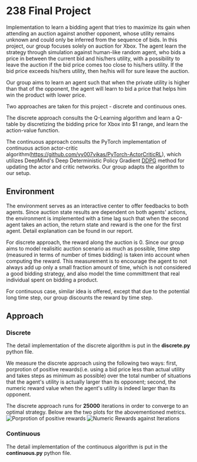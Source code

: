# 238 Final Project
Implementation to learn a bidding agent that tries to maximize its gain when attending an auction against another opponent, whose utility remains unknown and could only be inferred from the sequence of bids. In this project, our group focuses solely on auction for Xbox.
The agent learn the strategy through simulation against human-like random agent, who bids a price in between the current bid and his/hers utility, with a possibility to leave the auction if the bid price comes too close to his/hers utility. If the bid price exceeds his/hers utility, then he/his will for sure leave the auction.

Our group aims to learn an agent such that when the private utility is higher than that of the opponent, the agent will learn to bid a price that helps him win the product with lower price.

Two approaches are taken for this project - discrete and continuous ones. 

The discrete approach consults the Q-Learning algorithm and learn a Q-table by discretizing the bidding price for Xbox into $1 range, and learn the action-value function.

The continuous approach consults the PyTorch implementation of continuous action actor-critic algorithm(https://github.com/vy007vikas/PyTorch-ActorCriticRL), which utilizes DeepMind's Deep Deterministic Policy Gradient [DDPG](https://arxiv.org/abs/1509.02971) method for updating the actor and critic networks. Our group adapts the algorithm to our setup.

## Environment
The environment serves as an interactive center to offer feedbacks to both agents. Since auction state results are dependent on both agents' actions, the environment is implemented with a time lag such that when the second agent takes an action, the return state and reward is the one for the first agent. Detail explanation can be found in our report.

For discrete approach, the reward along the auction is 0. Since our group aims to model realisitic auction scenario as much as possible, time step (measured in terms of number of times bidding) is taken into account when computing the reward. This measurement is to encourage the agent to not always add up only a small fraction amount of time, which is not considered a good bidding strategy, and also model the time committment that real individual spent on bidding a product.

For continuous case, similar idea is offered, except that due to the potential long time step, our group discounts the reward by time step.

## Approach
### Discrete
The detail implementation of the discrete algorithm is put in the __discrete.py__ python file.

We measure the discrete approach using the following two ways: first, porprotion of positive rewards(i.e. using a bid price less than actual utility and takes steps as minimum as possible) over the total number of situations that the agent's utility is actually larger than its opponent; second, the numeric reward value when the agent's utility is indeed larger than its opponent. 

The discrete approach runs for __25000__ iterations in order to converge to an optimal strategy. Below are the two plots for the abovementioned metrics.
![Porprotion of positive rewards](https://github.com/kristinayige/CS238_Final_Project/blob/main/discrete_ratio.png)
![Numeric Rewards against Iterations](https://github.com/kristinayige/CS238_Final_Project/blob/main/discrete_rewards.png)

### Continuous
The detail implementation of the continuous algorithm is put in the __continuous.py__ python file.

